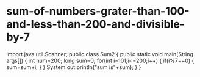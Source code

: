 # sum-of-numbers-grater-than-100-and-less-than-200-and-divisible-by-7
import java.util.Scanner;
public class Sum2 {
    public static void main(String args[]) {
        int num=200;
        long sum=0;
        for(int i=101;i<=200;i++)
        {
            if(i%7==0)
            {
                sum=sum+i;
            }
        }
        System.out.println("sum is"+sum);
    }
    }
